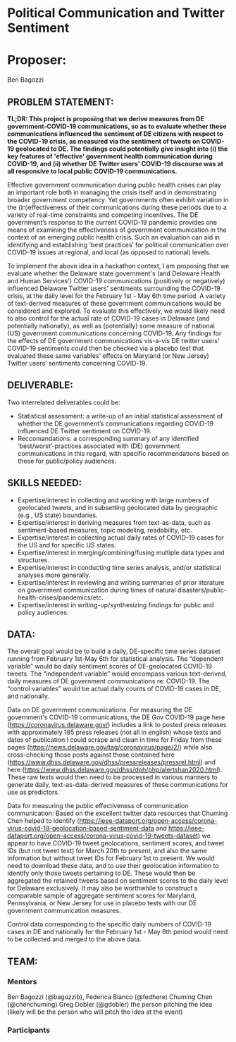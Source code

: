# Political Communication and Twitter Sentiment

# Proposer: 
Ben Bagozzi

## PROBLEM STATEMENT: 
**TL;DR: This project is proposing that we derive measures from DE government-COVID-19 communications, so as to evaluate whether these communications influenced the sentiment of DE citizens with respect to the COVID-19 crisis, as measured via the sentiment of tweets on COVID-19 geolocated to DE. The findings could potentially give insight into (i) the key features of 'effective' government health communication during COVID-19, and (ii) whether DE Twitter users' COVID-19 discourse was at all responsive to local public COVID-19 communications.**


Effective government communication during public health crises can play an important role both in managing the crisis itself and in demonstrating broader government competency. Yet governments often exhibit variation in the (in)effectiveness of their communications during these periods due to a variety of real-time constraints and competing incentives. The DE government’s response to the current COVID-19 pandemic provides one means of examining the effectiveness of government communication in the context of an emerging public health crisis. Such an evaluation can aid in identifying and establishing ‘best practices’ for political communication over COVID-19 issues at regional, and local (as opposed to national) levels.

To implement the above idea in a hackathon context, I am proposing that we evaluate whether the Delaware state government's (and Delaware Health and Human Services') COVID-19 communications (positively or negatively) influenced Delaware Twitter users' sentiments surrounding the COVID-19 crisis, at the daily level for the February 1st - May 6th time period. A variety of text-derived measures of these government communications would be considered and explored. To evaluate this effectively, we would likely need to also control for the actual rate of COVID-19 cases in Delaware (and potentially nationally), as well as (potentially) some measure of national (US) government communications concerning COVID-19. Any findings for the effects of DE government communications vis-a-vis DE twitter users’ COVID-19 sentiments could then be checked via a placebo test that evaluated these same variables’ effects on Maryland (or New Jersey) Twitter users’ sentiments concerning COVID-19.


## DELIVERABLE: 
Two interrelated deliverables could be: 
- Statistical assessment: a write-up of an initial statistical assessment of whether the DE government’s communications regarding COVID-19 influenced DE Twitter sentiment on COVID-19. 
- Reccomandations: a corresponding summary of any identified ‘best/worst’-practices associated with (DE) government communications in this regard, with specific recommendations based on these for public/policy audiences.

## SKILLS NEEDED: 
- Expertise/interest in collecting and working with large numbers of geolocated tweets, and in subsetting geolocated data by geographic (e.g., US state) boundaries.
- Expertise/interest in deriving measures from text-as-data, such as sentiment-based measures, topic modeling, readability, etc.
- Expertise/interest in collecting actual daily rates of COVID-19 cases for the US and for specific US states.
- Expertise/interest in merging/combining/fusing multiple data types and structures.
- Expertise/interest in conducting time series analysis, and/or statistical analyses more generally.
- Expertise/interest in reviewing and writing summaries of prior literature on government communication during times of natural disasters/public-health-crises/pandemics/etc.
- Expertise/interest in writing-up/synthesizing findings for public and policy audiences.

## DATA: 
The overall goal would be to build a daily, DE-specific time series dataset running from February 1st-May 6th for statistical analysis. The “dependent variable” would be daily sentiment scores of DE-geolocated COVID-19 tweets. The “independent variable” would encompass various text-derived, daily measures of DE government communications re: COVID-19. The “control variables” would be actual daily counts of COVID-19 cases in DE, and nationally.

Data on DE government communications. For measuring the DE government's COVID-19 communications, the DE Gov COVID-19 page here (https://coronavirus.delaware.gov/) includes a link to posted press releases with approximately 185 press releases (not all in english) whose texts and dates of publication I could scrape and clean in time for Friday from these pages (https://news.delaware.gov/tag/coronavirus/page/2/) while also cross-checking those posts against those contained here (https://www.dhss.delaware.gov/dhss/pressreleases/pressrel.html) and here (https://www.dhss.delaware.gov/dhss/dph/php/alertshan2020.html). These raw texts would then need to be processed in various manners to generate daily, text-as-data-derived measures of these communications for use as predictors.

Data for measuring the public effectiveness of communication communication: Based on the excellent twitter data resources that Chuming Chen helped to identify (https://ieee-dataport.org/open-access/corona-virus-covid-19-geolocation-based-sentiment-data and https://ieee-dataport.org/open-access/corona-virus-covid-19-tweets-dataset) we appear to have COVID-19 tweet geolocations, sentiment scores, and tweet IDs (but not tweet text) for March 20th to present, and also the same information but without tweet IDs for February 1st to present. We would need to download these data, and to use their geolocation information to identify only those tweets pertaining to DE. These would then be aggregated the retained tweets based on sentiment scores to the daily level for Delaware exclusively. It may also be worthwhile to construct a comparable sample of aggregate sentiment scores for Maryland, Pennsylvania, or New Jersey for use in placebo tests with our DE government communication measures.

Control data corresponding to the specific daily numbers of COVID-19 cases in DE and nationally for the February 1st - May 6th period would need to be collected and merged to the above data.
## TEAM:
### Mentors
Ben Bagozzi (@bagozzib), Federica Bianco (@fedhere) Chuming Chen (@chenchuming) Greg Dobler (@gdobler)
the person pitching the idea (likely will be the person who will pitch the idea at the event)

### Participants
